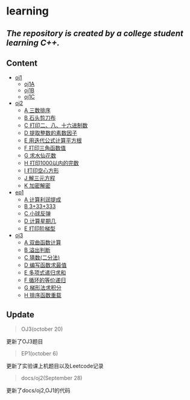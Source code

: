 # learning 
*The repository is created by a college student learning C++.*
---
## Content
- [oj1](docs/oj1.md)
   - [oj1A](docs/oj1.md)
   - [oj1B](docs/oj1.md)
   - [oj1C](docs/oj1.md)
- [oj2](docs/oj2.md)
   - [A 三数排序](docs/oj2.md)
   - [B 石头剪刀布](docs/oj2.md)
   - [C 打印二、八、十六进制数](docs/oj2.md)
   - [D 提取整数的素数因子](docs/oj2.md)
   - [E 用迭代公式计算平方根](docs/oj2.md)
   - [F 打印三角函数值](docs/oj2.md)
   - [G 求水仙花数](docs/oj2.md)
   - [H 打印1000以内的完数](docs/oj2.md)
   - [I 打印空心方形](docs/oj2.md)
   - [J 解三元方程](docs/oj2.md)
   - [K 加密解密](docs/oj2.md)
- [ep1](docs/ep1.md)
   - [A 计算利润提成](docs/ep1.md)
   - [B 3+33+333](docs/ep1.md)
   - [C 小球反弹](docs/ep1.md)
   - [D 计算星期几](docs/ep1.md)
   - [E 打印阶梯型](docs/ep1.md)
- [oj3](docs/oj3.md)
   - [A 双曲函数计算](docs/oj3.md)
   - [B 溢出判断](docs/oj3.md)
   - [C 猜数(二分法)](docs/oj3.md)
   - [D 编写函数求最值](docs/oj3.md)
   - [E 多项式递归求和](docs/oj3.md)
   - [F 循环的等价递归](docs/oj3.md)
   - [G 梯形法求积分](docs/oj3.md)
   - [H 排序函数重载](docs/oj3.md)
## Update
>OJ3(october 20) 
 
更新了OJ3题目
>EP1(october 6) 
 
更新了实验课上机题目以及Leetcode记录 
>docs/oj2(September 28) 
 
更新了docs/oj2,OJ1的代码 